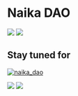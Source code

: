 # Naika DAO 
![](https://i.imgur.com/aSloMCk.png)
![](https://i.imgur.com/9Ldv4Vb.png)

## Stay tuned for
<p align="left"> <a href="https://twitter.com/naika_dao" target="blank"><img src="https://img.shields.io/twitter/follow/naika_dao?logo=twitter&style=for-the-badge" alt="naika_dao" /></a> </p>

![](https://i.imgur.com/Odl5v6o.png)
![](https://i.imgur.com/MyIS0Wf.png)
